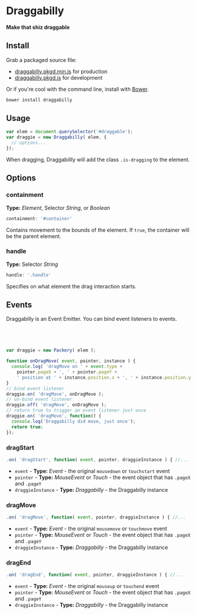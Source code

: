 # Draggabilly

**Make that shiz draggable**

## Install

Grab a packaged source file:

+ [draggabilly.pkgd.min.js](draggabilly.pkgd.min.js) for production
+ [draggabilly.pkgd.js](draggabilly.pkgd.js) for development

Or if you're cool with the command line, install with [Bower](http://twitter.github.com/bower).

``` bash
bower install draggabilly
```

## Usage

<div class="example-frame">
  <div class="example">
    <div id="basic" class="draggie"></div>
  </div>
</div>

``` js
var elem = document.querySelector('#draggable');
var draggie = new Draggabilly( elem, {
  // options...
});
```

When dragging, Draggabillly will add the class `.is-dragging` to the element.

## Options

### containment

<div class="example-frame">
  <div id="container" class="example">
    <div class="draggie"></div>
    <div class="draggie"></div>
    <div class="draggie"></div>
  </div>
</div>

**Type:** _Element_, Selector _String_, or _Boolean_

``` js
containment: '#container'
```

Contains movement to the bounds of the element. If `true`, the container will be the parent element.

### handle

<div class="example-frame">
  <div class="example">
    <div id="has-handle" class="draggie">
      <div class="handle"></div>
    </div>
  </div>
</div>

**Type:** Selector _String_

``` js
handle: '.handle'
```

Specifies on what element the drag interaction starts.

## Events

Draggabilly is an Event Emitter. You can bind event listeners to events.

<div class="example-frame">
  <div id="evented" class="example">
    <pre><code>


</code></pre>
    <div class="draggie"></div>
  </div>
</div>

``` js
var draggie = new Packery( elem );

function onDragMove( event, pointer, instance ) {
  console.log( 'dragMove on ' + event.type +
    pointer.pageX + ', ' + pointer.pageY +
    ' position at ' + instance.position.x + ', ' + instance.position.y );
}
// bind event listener
draggie.on( 'dragMove', onDragMove );
// un-bind event listener
draggie.off( 'dragMove', onDragMove );
// return true to trigger an event listener just once
draggie.on( 'dragMove', function() {
  console.log('Draggabilly did move, just once');
  return true;
});
```

### dragStart

```js
.on( 'dragStart', function( event, pointer, draggieInstance ) { //...
```

+ `event` - **Type:** _Event_ - the original `mousedown` or `touchstart` event
+ `pointer` - **Type:** _MouseEvent_ or _Touch_ - the event object that has `.pageX` and `.pageY`
+ `draggieInstance` - **Type:** _Draggabilly_ - the Draggabilly instance

### dragMove

```js
.on( 'dragMove', function( event, pointer, draggieInstance ) { //...
```

+ `event` - **Type:** _Event_ - the original `mousemove` or `touchmove` event
+ `pointer` - **Type:** _MouseEvent_ or _Touch_ - the event object that has `.pageX` and `.pageY`
+ `draggieInstance` - **Type:** _Draggabilly_ - the Draggabilly instance

### dragEnd

```js
.on( 'dragEnd', function( event, pointer, draggieInstance ) { //...
```

+ `event` - **Type:** _Event_ - the original `mouseup` or `touchend` event
+ `pointer` - **Type:** _MouseEvent_ or _Touch_ - the event object that has `.pageX` and `.pageY`
+ `draggieInstance` - **Type:** _Draggabilly_ - the Draggabilly instance
